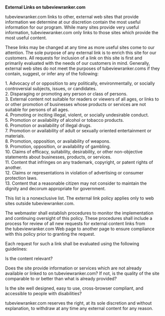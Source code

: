 **External Links on tubeviewranker.com**

tubeviewranker.com links to other, external web sites that provide information we determine at our discretion contain the most useful information for our program. While many sites provide very useful information, tubeviewranker.com only links to those sites which provide the most useful content.

These links may be changed at any time as more useful sites come to our attention. The sole purpose of any external link is to enrich this site for our customers. All requests for inclusion of a link on this site is first and primarily evaluated with the needs of our customers in mind. Generally, external web sites do not meet the purposes of tubeviewranker.coms if they contain, suggest, or infer any of the following:

1\. Advocacy of or opposition to any politically, environmentally, or socially controversial subjects, issues, or candidates.  
2\. Disparaging or promoting any person or class of persons.  
3\. External content not suitable for readers or viewers of all ages, or links to or other promotion of businesses whose products or services are not suitable for persons of all ages.  
4\. Promoting or inciting illegal, violent, or socially undesirable conduct.  
5\. Promotion or availability of alcohol or tobacco products.  
6\. Promotion or availability of illegal drugs.  
7\. Promotion or availability of adult or sexually oriented entertainment or materials.  
8\. Promotion, opposition, or availability of weapons.  
9\. Promotion, opposition, or availability of gambling.  
10\. Claims of efficacy, suitability, desirability, or other non-objective statements about businesses, products, or services.  
11\. Content that infringes on any trademark, copyright, or patent rights of another.  
12\. Claims or representations in violation of advertising or consumer protection laws.  
13\. Content that a reasonable citizen may not consider to maintain the dignity and decorum appropriate for government.

This list is a nonexclusive list. The external link policy applies only to web sites outside tubeviewranker.com.

The webmaster shall establish procedures to monitor the implementation and continuing oversight of this policy. These procedures shall include a process for review of all new requests for external content links from the tubeviewranker.com Web page to another page to ensure compliance with this policy prior to granting the request.

Each request for such a link shall be evaluated using the following guidelines:

Is the content relevant?

Does the site provide information or services which are not already available or linked to on tubeviewranker.com? If not, is the quality of the site comparable to or better than what is already provided?

Is the site well designed, easy to use, cross-browser compliant, and accessible to people with disabilities?

tubeviewranker.com reserves the right, at its sole discretion and without explanation, to withdraw at any time any external content for any reason.